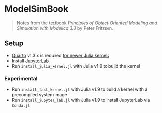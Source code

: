 # ModelSimBook

> Notes from the textbook _Principles of Object-Oriented Modeling and Simulation
> with Modelica 3.3_ by Peter Fritzson.

## Setup

- [Quarto](https://quarto.org/docs/get-started/) v1.3.x is required
  [for newer Julia kernels](https://github.com/quarto-dev/quarto-cli/issues/2539)
- Install [JupyterLab](https://jupyter.org/install)
- Run `install_julia_kernel.jl` with Julia v1.9 to build the kernel

### Experimental

- Run `install_fast_kernel.jl` with Julia v1.9 to build a kernel with a precompiled
  system image
- Run `install_jupyter_lab.jl` with Julia v1.9 to install JupyterLab via `Conda.jl`
